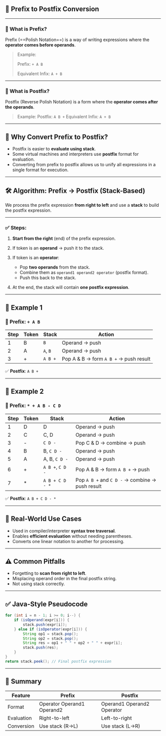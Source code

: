 
## 🧠 Prefix to Postfix Conversion

---

### 🔹 What is Prefix?

Prefix (==Polish Notation==) is a way of writing expressions where the **operator comes before operands**.

> Example:
> 
> Prefix: `+ A B`
> 
> Equivalent Infix: `A + B`

---

### 🔹 What is Postfix?

Postfix (Reverse Polish Notation) is a form where the **operator comes after the operands**.

> Example:
> Postfix: `A B +`
> Equivalent Infix: `A + B`

---

## 🔄 Why Convert Prefix to Postfix?

* Postfix is easier to **evaluate using stack**.
* Some virtual machines and interpreters use **postfix** format for evaluation.
* Converting from prefix to postfix allows us to unify all expressions in a single format for execution.

---

## 🛠️ Algorithm: Prefix → Postfix (Stack-Based)

We process the prefix expression **from right to left** and use a **stack** to build the postfix expression.

---

### ✅ Steps:

1. **Start from the right** (end) of the prefix expression.
2. If token is an **operand** → push it to the stack.
3. If token is an **operator**:

   * Pop **two operands** from the stack.
   * Combine them as `operand1 operand2 operator` (postfix format).
   * Push this back to the stack.
4. At the end, the stack will contain **one postfix expression**.

---

## 🧪 Example 1

### 🔹 Prefix: `+ A B`

| Step | Token | Stack    | Action                                 |
| ---- | ----- | -------- | -------------------------------------- |
| 1    | B     | `B`      | Operand → push                         |
| 2    | A     | `A`, `B` | Operand → push                         |
| 3    | +     | `A B +`  | Pop A & B → form `A B +` → push result |

✅ **Postfix**: `A B +`

---

## 🧪 Example 2

### 🔹 Prefix: `* + A B - C D`

| Step | Token | Stack            | Action                                          |
| ---- | ----- | ---------------- | ----------------------------------------------- |
| 1    | D     | D                | Operand → push                                  |
| 2    | C     | C, D             | Operand → push                                  |
| 3    | -     | `C D -`          | Pop C & D → combine → push                      |
| 4    | B     | B, `C D -`       | Operand → push                                  |
| 5    | A     | A, B, `C D -`    | Operand → push                                  |
| 6    | +     | `A B +`, `C D -` | Pop A & B → form `A B +` → push                 |
| 7    | \*    | `A B + C D - *`  | Pop `A B +` and `C D -` → combine → push result |

✅ **Postfix**: `A B + C D - *`

---

## 🧠 Real-World Use Cases

* Used in compiler/interpreter **syntax tree traversal**.
* Enables **efficient evaluation** without needing parentheses.
* Converts one linear notation to another for processing.

---

## ⚠️ Common Pitfalls

* Forgetting to **scan from right to left**.
* Misplacing operand order in the final postfix string.
* Not using stack correctly.

---

## ✅ Java-Style Pseudocode

```java
for (int i = n - 1; i >= 0; i--) {
    if (isOperand(expr[i])) {
        stack.push(expr[i]);
    } else if (isOperator(expr[i])) {
        String op1 = stack.pop();
        String op2 = stack.pop();
        String res = op1 + " " + op2 + " " + expr[i];
        stack.push(res);
    }
}
return stack.peek(); // Final postfix expression
```

---

## 📌 Summary

| Feature    | Prefix                     | Postfix                    |
| ---------- | -------------------------- | -------------------------- |
| Format     | Operator Operand1 Operand2 | Operand1 Operand2 Operator |
| Evaluation | Right-to-left              | Left-to-right              |
| Conversion | Use stack (R→L)            | Use stack (L→R)            |


